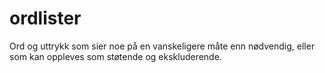 # ordlister
Ord og uttrykk som sier noe på en vanskeligere måte enn nødvendig, eller som kan oppleves som støtende og ekskluderende.
